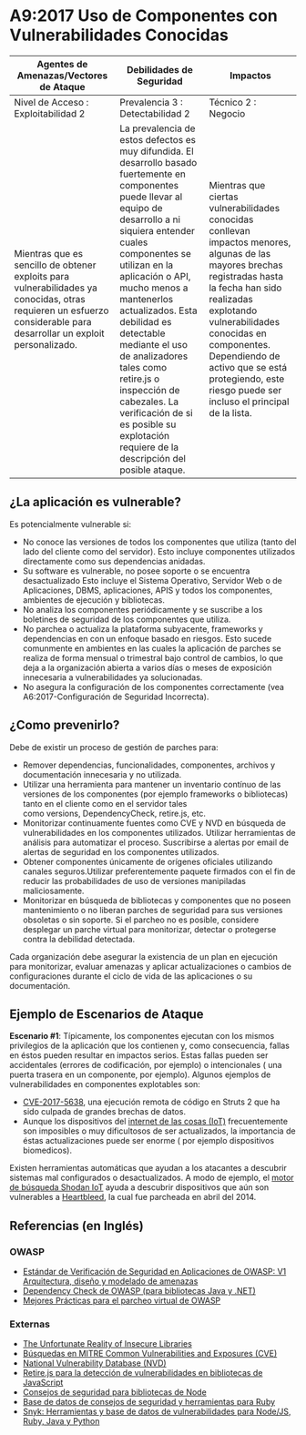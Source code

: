 # A9:2017 Uso de Componentes con Vulnerabilidades Conocidas

| Agentes de Amenazas/Vectores de Ataque | Debilidades de Seguridad           | Impactos               |
| -- | -- | -- |
| Nivel de Acceso : Exploitabilidad 2 | Prevalencia 3 : Detectabilidad 2 | Técnico 2 : Negocio |
| Mientras que es sencillo de obtener exploits para vulnerabilidades ya conocidas, otras requieren un esfuerzo considerable para desarrollar un exploit personalizado. | La prevalencia de estos defectos es muy difundida. El desarrollo basado fuertemente en componentes puede llevar al equipo de desarrollo a ni siquiera entender cuales componentes se utilizan en la aplicación o API, mucho menos a mantenerlos actualizados. Esta debilidad es detectable mediante el uso de analizadores tales como retire.js o inspección de cabezales. La verificación de si es posible su explotación requiere de la descripción del posible ataque. | Mientras que ciertas vulnerabilidades conocidas conllevan impactos menores, algunas de las mayores brechas registradas hasta la fecha han sido realizadas explotando vulnerabilidades conocidas en componentes. Dependiendo de activo que se está protegiendo, este riesgo puede ser incluso el principal de la lista.|

## ¿La aplicación es vulnerable?

Es potencialmente vulnerable si:

- No conoce las versiones de todos los componentes que utiliza (tanto del lado del cliente como del servidor). Esto incluye componentes utilizados directamente como sus dependencias anidadas.
- Su software es vulnerable, no posee soporte o se encuentra desactualizado Esto incluye el Sistema Operativo, Servidor Web o de Aplicaciones, DBMS, aplicaciones, APIS y todos los componentes, ambientes de ejecución y bibliotecas.
- No analiza los componentes periódicamente y se suscribe a los boletines de seguridad de los componentes que utiliza.
- No parchea o actualiza la plataforma subyacente, frameworks y dependencias en con un enfoque basado en riesgos. Esto sucede comunmente en ambientes en las cuales la aplicación de parches se realiza de forma mensual o trimestral bajo control de cambios, lo que deja a la organización abierta a varios días o meses de exposición innecesaria a vulnerabilidades ya solucionadas.
- No asegura la configuración de los componentes correctamente (vea A6:2017-Configuración de Seguridad Incorrecta).

## ¿Como prevenirlo?

Debe de existir un proceso de gestión de parches para:

- Remover dependencias, funcionalidades, componentes, archivos y documentación innecesaria y no utilizada.
- Utilizar una herramienta para mantener un inventario contínuo de las versiones de los componentes (por ejemplo frameworks o bibliotecas) tanto en el cliente como en el servidor tales como versions, DependencyCheck, retire.js, etc.
- Monitorizar continuamente fuentes como CVE y NVD en búsqueda de vulnerabilidades en los componentes utilizados. Utilizar herramientas de análisis para automatizar el proceso. Suscribirse a alertas por email de alertas de seguridad en los componentes utilizados.
- Obtener componentes únicamente de orígenes oficiales utilizando canales seguros.Utilizar preferentemente paquete firmados con el fin de reducir las probabilidades de uso de versiones manipiladas maliciosamente.
- Monitorizar en búsqueda de bibliotecas y componentes que no poseen mantenimiento o no liberan parches de seguridad para sus versiones obsoletas o sin soporte. Si el parcheo no es posible, considere desplegar un parche virtual para monitorizar, detectar o protegerse contra la debilidad detectada.

Cada organización debe asegurar la existencia de un plan en ejecución para monitorizar, evaluar amenazas y aplicar actualizaciones o cambios de configuraciones durante el ciclo de vida de las aplicaciones o su documentación.

## Ejemplo de Escenarios de Ataque 

**Escenario #1**: Típicamente, los componentes ejecutan con los mismos privilegios de la aplicación que los contienen y, como consecuencia, fallas en éstos pueden resultar en impactos serios. Estas fallas pueden ser accidentales (errores de codificación, por ejemplo) o intencionales ( una puerta trasera en un componente, por ejemplo). Algunos ejemplos de vulnerabilidades en componentes explotables son:

- [CVE-2017-5638](https://cve.mitre.org/cgi-bin/cvename.cgi?name=CVE-2017-5638), una ejecución remota de código en Struts 2 que ha sido culpada de grandes brechas de datos.
- Aunque los dispositivos del [internet de las cosas (IoT)](https://en.wikipedia.org/wiki/Internet_of_things) frecuentemente son imposibles o muy dificultosos de ser actualizados, la importancia de éstas actualizaciones puede ser enorme ( por ejemplo dispositivos biomedicos).

Existen herramientas automáticas que ayudan a los atacantes a descubrir sistemas mal configurados o desactualizados. A modo de ejemplo, el [motor de búsqueda Shodan IoT](https://www.shodan.io/) ayuda a descubrir dispositivos que aún son vulnerables a [Heartbleed](https://en.wikipedia.org/wiki/Heartbleed), la cual fue parcheada en abril del 2014.

## Referencias (en Inglés)

### OWASP

- [Estándar de Verificación de Seguridad en Aplicaciones de OWASP: V1 Arquitectura, diseño y modelado de amenazas](https://github.com/OWASP/ASVS/blob/v4.0.2/4.0/en/0x10-V1-Architecture.md)
- [Dependency Check de OWASP (para bibliotecas Java y .NET)](https://owasp.org/www-project-dependency-check/)
- [Mejores Prácticas para el parcheo virtual de OWASP](https://owasp.org/www-community/Virtual_Patching_Best_Practices)

### Externas

- [The Unfortunate Reality of Insecure Libraries](https://cdn2.hubspot.net/hub/203759/file-1100864196-pdf/docs/Contrast_-_Insecure_Libraries_2014.pdf)
- [Búsquedas en MITRE Common Vulnerabilities and Exposures (CVE)](https://www.cvedetails.com/version-search.php)
- [National Vulnerability Database (NVD)](https://nvd.nist.gov/)
- [Retire.js para la detección de vulnerabilidades en bibliotecas de JavaScript](https://github.com/retirejs/retire.js/)
- [Consejos de seguridad para bibliotecas de Node](https://nodesecurity.io/advisories)
- [Base de datos de consejos de seguridad y herramientas para Ruby](https://rubysec.com/)
- [Snyk: Herramientas y base de datos de vulnerabilidades para Node/JS, Ruby, Java y Python](https://snyk.io/vuln)
